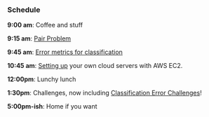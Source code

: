 ### Schedule

**9:00 am**: Coffee and stuff

**9:15 am**: [Pair Problem](pair.md)

**9:45 am**: [Error metrics for classification](Classification_Errors.pdf)

**10:45 am**: [Setting up](Setting_Up_Cloud_Servers.md) your own cloud servers with AWS EC2.

**12:00pm**: Lunchy lunch

**1:30pm**: Challenges, now including [Classification Error Challenges](../Classification_Errors_Challenges.md)!

**5:00pm-ish**: Home if you want

